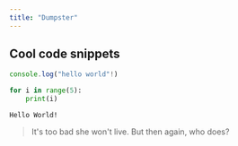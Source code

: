 ```yaml
---
title: "Dumpster"
---
```


## Cool code snippets

```javascript
console.log("hello world"!)
```

```python
for i in range(5):
    print(i)
```

`Hello World!`

> It's too bad she won't live. But then again, who does?
